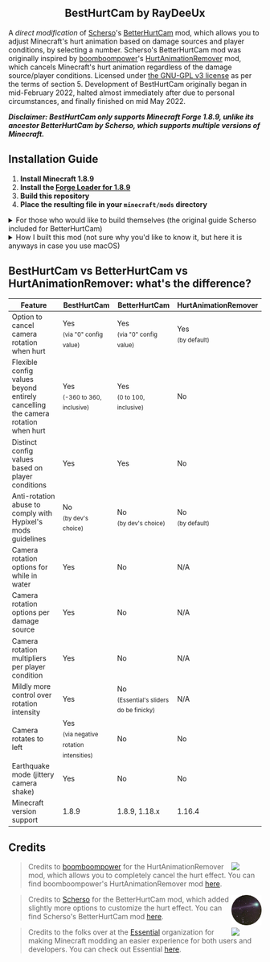 <h2 align="center">
  BestHurtCam by RayDeeUx
</h2>

  A <i>direct modification</i> of [Scherso](https://github.com/Scherso)'s [BetterHurtCam](https://github.com/Scherso/BetterHurtCam) mod, which allows you to adjust Minecraft's hurt animation based on damage sources and player conditions, by selecting a number. Scherso's BetterHurtCam mod was originally inspired by [boomboompower](https://github.com/boomboompower)'s [HurtAnimationRemover](https://github.com/boomboompower/HurtAnimationRemover) mod, which cancels Minecraft's hurt animation regardless of the damage source/player conditions. Licensed under [the GNU-GPL v3 license](https://www.gnu.org/licenses/gpl-3.0.txt) as per the terms of section 5. Development of BestHurtCam originally began in mid-February 2022, halted almost immediately after due to personal circumstances, and finally finished on mid May 2022.

  <b><i>Disclaimer: BestHurtCam only supports Minecraft Forge 1.8.9, unlike its ancestor BetterHurtCam by Scherso, which supports multiple versions of Minecraft.</i></b>

## Installation Guide

1. **Install Minecraft 1.8.9**
2. **Install the [Forge Loader for 1.8.9][forge]**
3. **Build this repository**
4. **Place the resulting file in your `minecraft/mods` directory**

<details>
  <summary>For those who would like to build themselves (the original guide Scherso included for BetterHurtCam)</summary>
  
  ## Build with [Gradle][gradle] using [Arch Loom][archloom]

  <a href="https://www.gradle.org">
      <img align="right" height="40" 
           src="https://iconape.com/wp-content/files/vf/348927/png/gradle-logo.png">  
  </a>

  - Make sure [Java 17][jdk] is installed on your computer

  1. Git clone the project: `git clone https://github.com/Scherso/ForgeTemplate/`
  2. Run:
  - Unix in Terminal:
     
  Note: If you plan to only build once add the `—no-daemon` flag to the build. 
  ```bash
  cd ForgeTemplate ; chmod 755 ./gradlew && ./gradlew --refresh-dependencies build
  ```
  - Windows in Powershell: 
     
  ```powershell
  cd ForgeTemplate ; .\gradlew.bat --refresh-dependencies build 
  ```
     
  3. Check the directory `ForgeTemplate/build/libs` or Windows; `ForgeTemplate\build\libs`

  ## For [IntelliJ][intelliJ]

  <a href="https://www.jetbrains.com/idea/">
      <img align="right" height="40" 
           src="https://resources.jetbrains.com/storage/products/company/brand/logos/IntelliJ_IDEA_icon.svg">  
  </a>

  ### IDE Setup

  1. Open the project from `File > Open...` Select ForgeTemplate from it’s given file location. 
  2. Let the IDE collect dependencies and index the code. (this may take a couple seconds)
  3. Go to `File > Project Structure... > SDKs` and make sure an SDK for Java 17 is installed and selected, if not download it [here][jdk]

  ### Build

  Test if the environment is set up correctly setup by clicking the refresh button in IntelliJ’s Gradle tab, if it has indexed properly with no errors do the following:
  1. Go to `ForgeTemplate > Tasks > loom > genSources` in the Gradle tab and run `genSources`
  2. To build the mod as a jar run `ForgeTemplate > Tasks > build > build`. Gradle will create a new directory called `build`. 
  3. Once this process is done, the .jar file will be located in `build/libs` You can see this in your file tree.

  [gradle]: https://www.gradle.org
  [archloom]: https://github.com/Sk1erLLC/architectury-loom
  [intelliJ]: https://www.jetbrains.com/idea/
  [jdk]: https://www.azul.com/downloads/?version=java-17-lts&package=jdk
  
</details>
<details>
  <summary>How I built this mod (not sure why you'd like to know it, but here it is anyways in case you use macOS)</summary>
  
  ## Building it the way RayDeeUx did
  
  - Make sure the [Java 8 JDK][jdk8] is installed on your (macOS) computer, as well as [macOS Homebrew][hmbrw].
  - Additionally, make sure your macOS Terminal is set to running on the `bash` shell and not the `zsh` shell.

  1. Open the macOS Terminal, `brew install git` or `brew upgrade git` if necessary.
  2. ```bash git clone https://github.com/RayDeeUx/BestHurtCam/ && cd BestHurtCam/ && chmod 755 ./gradlew && ./gradlew build```
  3. Check `BestHurtCam/build/libs` for the resulting `.jar` file.

  [jdk8]: https://www.oracle.com/java/technologies/javase/javase8-archive-downloads.html
  [hmbrw]: https://brew.sh/
</details>

## BestHurtCam vs BetterHurtCam vs HurtAnimationRemover: what's the difference?

| Feature | BestHurtCam  | BetterHurtCam | HurtAnimationRemover |
| -------- | -------- | ------------------- | ------------------- |
| Option to cancel camera rotation when hurt | Yes<br><sub>(via "0" config value)</sub> | Yes<br><sub>(via "0" config value)</sub> | Yes<br><sub>(by default)</sub> |
| Flexible config values beyond entirely cancelling the camera rotation when hurt | Yes<br><sub>(-360 to 360, inclusive)</sub> | Yes<br><sub>(0 to 100, inclusive)</sub> | No |
| Distinct config values based on player conditions | Yes | Yes | No |
| Anti-rotation abuse to comply with Hypixel's mods guidelines | No<br><sub>(by dev's choice)</sub> | No<br><sub>(by dev's choice)</sub> | No<br><sub>(by default)</sub> |
| Camera rotation options for while in water | Yes | No | N/A |
| Camera rotation options per damage source | Yes | No | N/A |
| Camera rotation multipliers per player condition | Yes | No | N/A |
| Mildly more control over rotation intensity | Yes | No<br><sub>(Essential's sliders do be finicky)</sub> | N/A |
| Camera rotates to left | Yes<br><sub>(via negative rotation intensities)</sub> | No | No |
| Earthquake mode (jittery camera shake) | Yes | No | No |
| Minecraft version support | 1.8.9 | 1.8.9, 1.18.x | 1.16.4 |


## Credits

<a href="https://github.com/boomboompower">
  <img align="right" width="60"
       src="https://user-images.githubusercontent.com/90007553/163434382-5f0afaed-6f6c-4c4f-93f4-196fea2bb6aa.png"
  />
</a>

  > Credits to [boomboompower](https://github.com/boomboompower) for the HurtAnimationRemover mod, which allows you to completely cancel the hurt effect.
  > You can find boomboompower's HurtAnimationRemover mod [here](https://github.com/boomboompower/HurtAnimationRemover).

<a href="https://github.com/Scherso">
  <img align="right" width="60"
       src="https://raw.githubusercontent.com/Scherso/Scherso/main/assets/Scherso.png"
  />
</a>
  
  > Credits to [Scherso](https://github.com/Scherso) for the BetterHurtCam mod, which added slightly more options to customize the hurt effect.
  > You can find Scherso's BetterHurtCam mod [here](https://github.com/Scherso/BetterHurtCam).

<a href="https://github.com/EssentialGG">
  <img align="right" width="60"
       src="https://avatars.githubusercontent.com/u/103071002"
  />
</a>
  
  > Credits to the folks over at the [Essential](https://github.com/EssentialGG) organization for making Minecraft modding an easier experience for both users and developers.
  > You can check out Essential [here](https://essential.gg).

[forge]: https://files.minecraftforge.net/net/minecraftforge/forge/index_1.8.9.html

